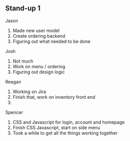## Stand-up 1
Jason
1. Made new user model
2. Create ordering backend
3. Figuring out what needed to be done

Josh
1. Not much
2. Work on menu / ordering
3. Figuring out design logic

Reagan
1. Working on Jira
2. Finish that, work on inventory front end
3. 

Spencer
1. CSS and Javascript for login, account and homepage
2. Finish CSS Javascript, start on side menu
3. Took a while to get all the things working together